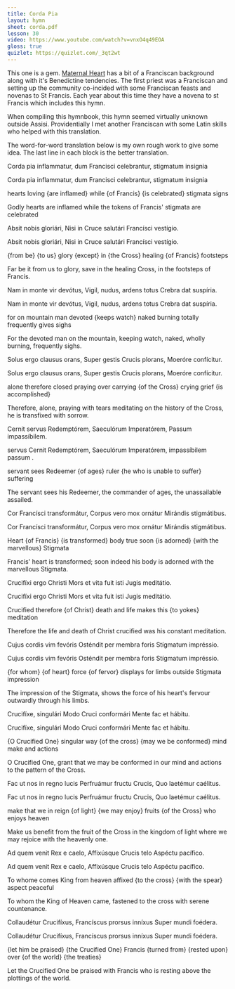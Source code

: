 ```yaml
---
title: Corda Pia
layout: hymn
sheet: corda.pdf
lesson: 30
video: https://www.youtube.com/watch?v=vnxO4q49EOA
gloss: true
quizlet: https://quizlet.com/_3qt2wt
---
```


This one is a gem. [Maternal Heart](http://maternalheart.org) has a bit of a Franciscan background along with it's Benedictine tendencies. The first priest was a Franciscan and setting up the community co-incided with some Franciscan feasts and novenas to St Francis. Each year about this time they have a novena to st Francis which includes this hymn.

When compiling this hymnbook, this hymn seemed virtually unknown outside Assisi. Providentially I met another Franciscan with some Latin skills who helped with this translation.

The word-for-word translation below is my own rough work to give some idea. The last line in each block is the better translation.

<div data-gloss>
<p>Corda pia inflammatur, dum Francisci celebrantur, stigmatum insignia</p>
<p>Corda pia inflammatur, dum Francisci celebrantur, stigmatum insignia</p>
<p>hearts loving {are inflamed} while {of Francis} {is celebrated} stigmata signs</p>
<p>Godly hearts are inflamed while the tokens of Francis' stigmata are celebrated</p>
</div>

<div data-gloss>
<p>Absit nobis gloriári, Nisi in Cruce salutári Francísci vestígio.</p>
<p>Absit nobis gloriári, Nisi in Cruce salutári Francísci vestígio.</p>
<p>{from be} {to us} glory {except} in {the Cross} healing {of Francis} footsteps</p>
<p>Far be it from us to glory, save in the healing Cross, in the footsteps of Francis.</p>
</div>

<div data-gloss>
<p>Nam in monte vir devótus, Vigil, nudus, ardens totus Crebra dat suspíria.</p>
<p>Nam in monte vir devótus, Vigil, nudus, ardens totus Crebra dat suspíria.</p>
<p>for on mountain man devoted {keeps watch} naked burning totally frequently gives sighs</p>
<p>For the devoted man on the mountain, keeping watch, naked, wholly burning, frequently sighs.</p>
</div>

<div data-gloss>
<p>Solus ergo clausus orans, Super gestis Crucis plorans, Moeróre confícitur.</p>
<p>Solus ergo clausus orans, Super gestis Crucis plorans, Moeróre confícitur.</p>
<p>alone therefore closed praying over carrying {of the Cross} crying grief {is accomplished}</p>
<p>Therefore, alone, praying with tears meditating on the history of the Cross, he is transfixed with sorrow.</p>
</div>

<div data-gloss>
<p>Cernit servus Redemptórem, Saeculórum Imperatórem, Passum impassíbilem.</p>
<p>servus Cernit Redemptórem, Saeculórum Imperatórem, impassíbilem passum .</p>
<p>servant sees Redeemer {of ages} ruler {he who is unable to suffer} suffering</p>
<p>The servant sees his Redeemer, the commander of ages, the unassailable assailed.</p>
</div>

<div data-gloss>
<p>Cor Francísci transformátur, Corpus vero mox ornátur Mirándis stigmátibus.</p>
<p>Cor Francísci transformátur, Corpus vero mox ornátur Mirándis stigmátibus.</p>
<p>Heart {of Francis} {is transformed} body true soon {is adorned} {with the marvellous} Stigmata</p>
<p>Francis' heart is transformed; soon indeed his body is adorned with the marvellous Stigmata.</p>
</div>

<div data-gloss>
<p>Crucifíxi ergo Christi Mors et vita fuit isti Jugis meditátio.</p>
<p>Crucifíxi ergo Christi Mors et vita fuit isti Jugis meditátio.</p>
<p>Crucified therefore {of Christ} death and life makes this {to yokes} meditation</p>
<p>Therefore the life and death of Christ crucified was his constant meditation.</p>
</div>

<div data-gloss>
<p>Cujus cordis vim fevóris Osténdit per membra foris Stígmatum impréssio.</p>
<p>Cujus cordis vim fevóris Osténdit per membra foris Stígmatum impréssio.</p>
<p>{for whom} {of heart} force {of fervor} displays for limbs outside Stigmata impression</p>
<p>The impression of the Stigmata, shows the force of his heart's fervour outwardly through his limbs.</p>
</div>

<div data-gloss>
<p>Crucifíxe, singulári Modo Cruci conformári Mente fac et hábitu.</p>
<p>Crucifíxe, singulári Modo Cruci conformári Mente fac et hábitu.</p>
<p>{O Crucified One} singular way {of the cross} {may we be conformed} mind make and actions</p>
<p>O Crucified One, grant that we may be conformed in our mind and actions to the pattern of the Cross.</p>
</div>

<div data-gloss>
<p>Fac ut nos in regno lucis Perfruámur fructu Crucis, Quo laetémur caélitus.</p>
<p>Fac ut nos in regno lucis Perfruámur fructu Crucis, Quo laetémur caélitus.</p>
<p> make that we in reign {of light} {we may enjoy} fruits {of the Cross} who enjoys heaven</p>
<p>Make us benefit from the fruit of the Cross in the kingdom of light where we may rejoice with the heavenly one.</p>
</div>

<div data-gloss>
<p>Ad quem venit Rex e caelo, Affixúsque Crucis telo Aspéctu pacífico.</p>
<p>Ad quem venit Rex e caelo, Affixúsque Crucis telo Aspéctu pacífico.</p>
<p>To whome comes King from heaven affixed {to the cross} {with the spear} aspect peaceful</p>
<p>To whom the King of Heaven came, fastened to the cross with serene countenance.</p>
</div>

<div data-gloss>
<p>Collaudétur Crucifíxus, Francíscus prorsus inníxus Super mundi foédera.</p>
<p>Collaudétur Crucifíxus, Francíscus prorsus inníxus Super mundi foédera.</p>
<p>{let him be praised} {the Crucified One} Francis {turned from} {rested upon} over {of the world} {the treaties}</p>
<p>Let the Crucified One be praised with Francis who is resting above the plottings of the world.</p>
</div>



